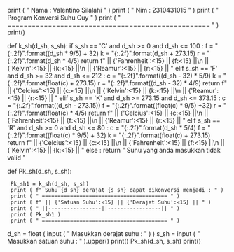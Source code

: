 print ( " Nama : Valentino Silalahi " )
print ( " Nim  : 2310431015 " )
print ( " Program Konversi Suhu Cuy " )
print ( " ================================================== " )
print()

def k_sh(d_sh, s_sh):
     if  s_sh == 'C' and d_sh >= 0 and d_sh <= 100 :
          f = "{:.2f}".format((d_sh * 9/5) + 32)
          k = "{:.2f}".format(d_sh + 273.15)
          r = "{:.2f}".format(d_sh * 4/5)
          return f" || {'Fahrenheit':<15} || {f:<15} ||\n || {'Kelvin':<15} || {k:<15} ||\n || {'Reamur':<15} || {r:<15} || "
     elif  s_sh == 'F' and d_sh >= 32 and d_sh <= 212 :
          c = "{:.2f}".format((d_sh - 32) * 5/9)
          k = "{:.2f}".format(float(c) + 273.15)
          r = "{:.2f}".format((d_sh - 32) * 4/9)
          return f" || {'Celcius':<15} || {c:<15} ||\n || {'Kelvin':<15} || {k:<15} ||\n || {'Reamur':<15} || {r:<15} || "
     elif  s_sh == 'K' and d_sh >= 273.15 and d_sh <= 373.15 :
          c = "{:.2f}".format((d_sh - 273.15))
          f = "{:.2f}".format((float(c) * 9/5) +32)
          r = "{:.2f}".format(float(c) * 4/5)
          return f" || {'Celcius':<15} || {c:<15} ||\n || {'Fahrenheit':<15} || {f:<15} ||\n || {'Reamur':<15} || {r:<15} || "
     elif  s_sh == 'R' and d_sh >= 0 and d_sh <= 80 :
          c = "{:.2f}".format(d_sh * 5/4)
          f = "{:.2f}".format((float(c) * 9/5) + 32)
          k = "{:.2f}".format(float(c) + 273.15)
          return f" || {'Celcius':<15} || {c:<15} ||\n || {'Fahrenheit':<15} || {f:<15} ||\n || {'Kelvin':<15} || {k:<15} || "
     else :
          return " Suhu yang anda masukkan tidak valid "

def Pk_sh(d_sh, s_sh):
     
     Pk_sh1 = k_sh(d_sh, s_sh)
     print ( f" Suhu {d_sh} derajat {s_sh} dapat dikonversi menjadi : " )
     print ( " ======================================== " )
     print ( f" || {'Satuan Suhu':<15} || {'Derajat Suhu':<15} || " )
     print ( " ||-----------------||-----------------|| " )
     print ( Pk_sh1 )
     print ( " ======================================== " )

d_sh = float ( input ( " Masukkan derajat suhu : " ) )
s_sh = input ( " Masukkan satuan suhu  : " ).upper()
print()
Pk_sh(d_sh, s_sh)
print()
